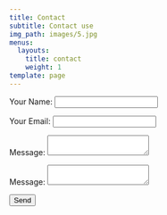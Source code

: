 ```yaml
---
title: Contact
subtitle: Contact use
img_path: images/5.jpg
menus:
  layouts:
    title: contact
    weight: 1
template: page
---
```

<form name="contact" method="POST" data-netlify="true">
  <p>
    <label>Your Name: <input type="text" name="name" /></label>   
  </p>
  <p>
    <label>Your Email: <input type="email" name="email" /></label>
  </p>
  <p>
    <label>Message: <textarea name="message"></textarea></label>
  </p>
  <p>

 <p>
    <label>Message: <textarea name="message1"></textarea></label>
  </p>
    <button type="submit">Send</button>
  </p>
</form>